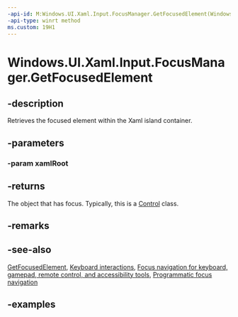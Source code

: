 ```yaml
---
-api-id: M:Windows.UI.Xaml.Input.FocusManager.GetFocusedElement(Windows.UI.Xaml.XamlRoot)
-api-type: winrt method
ms.custom: 19H1
---
```


<!-- Method syntax.
public object FocusManager.GetFocusedElement(XamlRoot xamlRoot)
-->

# Windows.UI.Xaml.Input.FocusManager.GetFocusedElement

## -description

Retrieves the focused element within the Xaml island container.



## -parameters

### -param xamlRoot

## -returns

The object that has focus. Typically, this is a [Control](../windows.ui.xaml.controls/control.md) class.

## -remarks

## -see-also

[GetFocusedElement](focusmanager_getfocusedelement_1183614552.md), [Keyboard interactions](/windows/uwp/design/input/keyboard-interactions), [Focus navigation for keyboard, gamepad, remote control, and accessibility tools](/windows/uwp/design/input/focus-navigation), [Programmatic focus navigation](/windows/uwp/design/input/focus-navigation-programmatic)

## -examples
